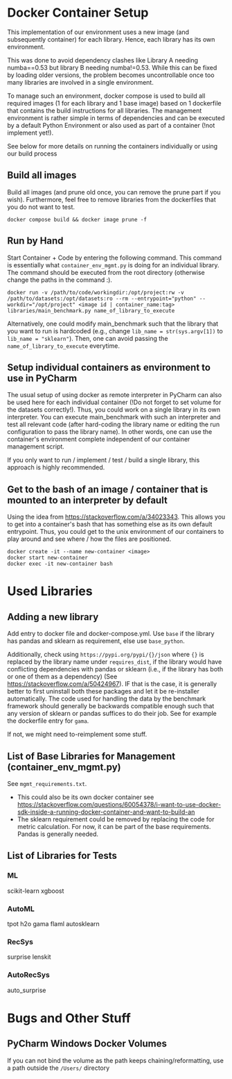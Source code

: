 # Docker Container Setup
This implementation of our environment uses a new image (and subsequently container) for each library. 
Hence, each library has its own environment. 

This was done to avoid dependency clashes like Library A needing numba==0.53 
but library B needing numba!=0.53. While this can be fixed by loading older versions, the problem becomes uncontrollable once too many libraries are involved in a single environment. 

To manage such an environment, docker compose is used to build all required images (1 for each library and 1 base image) based on 1 dockerfile that contains the build instructions for all libraries. The management environment is rather simple in terms of dependencies and can be executed by a default Python Environment or also used as part of a container (!not implement yet!). 

See below for more details on running the containers individually or using our build process

## Build all images
Build all images (and prune old once, you can remove the prune part if you wish). Furthermore, feel free to remove libraries from the dockerfiles that you do not want to test.

`docker compose build && docker image prune -f`


## Run by Hand
Start Container + Code by entering the following command. This command is essentially what `container_env_mgmt.py` is doing for an individual library.
The command should be executed from the root directory (otherwise change the paths in the command :).

`docker run -v /path/to/code/workingdir:/opt/project:rw -v /path/to/datasets:/opt/datasets:ro --rm --entrypoint="python" --workdir="/opt/project" <image id | container_name:tag> libraries/main_benchmark.py name_of_library_to_execute`

Alternatively, one could modify main_benchmark such that the library that you want to run is hardcoded (e.g., change `lib_name = str(sys.argv[1])` to `lib_name = "sklearn"`). Then, one can avoid passing the `name_of_library_to_execute` everytime. 

## Setup individual containers as environment to use in PyCharm
The usual setup of using docker as remote interpreter in PyCharm can also be used here for each individual container
(!Do not forget to set volume for the datasets correctly!).
Thus, you could work on a single library in its own interpreter. 
You can execute main_benchmark with such an interpreter and test all relevant code (after hard-coding the library name or editing the run configuration to pass the library name). 
In other words, one can use the container's environment complete independent of our container management script.

If you only want to run / implement / test / build a single library, this approach is highly recommended.

## Get to the bash of an image / container that is mounted to an interpreter by default
Using the idea from https://stackoverflow.com/a/34023343. This allows you to get into a container's bash that has something else as its own default entrypoint. Thus, you could get to the unix environment of our containers to play around and see where / how the files are positioned.  

```
docker create -it --name new-container <image>
docker start new-container
docker exec -it new-container bash
```

# Used Libraries 

## Adding a new library
Add entry to docker file and docker-compose.yml. Use `base` if the library has pandas and sklearn as requirement, else use `base_python`.

Additionally, check using `https://pypi.org/pypi/{}/json` where `{}` is replaced by the library name under `requires_dist`, if the library would have conflicting dependencies with pandas or sklearn (i.e., if the library has both or one of them as a dependency) (See https://stackoverflow.com/a/50424967). IF that is the case, it is generally better to first uninstall both these packages and let it be re-installer automatically. The code used for handling the data by the benchmark framework should generally be backwards compatible enough such that any version of sklearn or pandas suffices to do their job. 
See for example the dockerfile entry for `gama`. 

If not, we might need to-reimplement some stuff. 

## List of Base Libraries for Management (container_env_mgmt.py)
See `mgmt_requirements.txt`.

* This could also be its own docker container
  see https://stackoverflow.com/questions/60054378/i-want-to-use-docker-sdk-inside-a-running-docker-container-and-want-to-build-an
* The sklearn requirement could be removed by replacing the code for metric calculation. For now, it can be part of the
  base requirements. Pandas is generally needed.


## List of Libraries for Tests
### ML
scikit-learn
xgboost

### AutoML
tpot
h2o
gama
flaml
autosklearn

### RecSys
surprise
lenskit

### AutoRecSys
auto_surprise

# Bugs and Other Stuff
## PyCharm Windows Docker Volumes
If you can not bind the volume as the path keeps chaining/reformatting, use a path outside the `/Users/` directory 